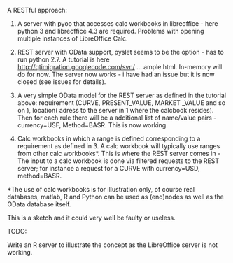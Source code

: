 A RESTful approach:

1. A server with pyoo that accesses calc workbooks in libreoffice - here python 3 and libreoffice 4.3 are required. Problems with opening multiple instances of LibreOffice Calc.

2. REST server with OData support, pyslet seems to be the option - has to run python 2.7. A tutorial is here http://qtimigration.googlecode.com/svn/ ... ample.html. In-memory will do for now. The server now works - i have had an issue but it is now closed (see issues for details).

3. A very simple OData model for the REST server as defined in the tutorial above: requirement (CURVE, PRESENT_VALUE, MARKET _VALUE and so on ), location( adress to the server in 1 where the calcbook resides). Then for each rule there will be a additional list of name/value pairs - currency=USF, Method=BASR. This is now working.

4. Calc workbooks in which a range is defined corresponding to a requirement as defined in 3. A calc workbook will typically use ranges from other calc workbooks*. This is where the REST server comes in - The input to a calc workbook is done via filtered requests to the REST server; for instance a request for a CURVE with currency=USD, method=BASR.

*The use of calc workbooks is for illustration only, of course real databases, matlab, R and Python can be used as (end)nodes as well as the OData database itself.

This is a sketch and it could very well be faulty or useless.

TODO:

Write an R server to illustrate the concept as the LibreOffice server is not working.

